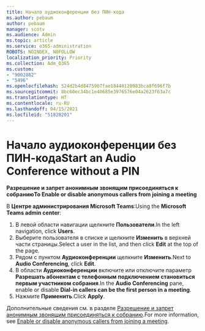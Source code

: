 ```yaml
---
title: Начало аудиоконференции без ПИН-кода
ms.author: pebaum
author: pebaum
manager: scotv
ms.audience: Admin
ms.topic: article
ms.service: o365-administration
ROBOTS: NOINDEX, NOFOLLOW
localization_priority: Priority
ms.collection: Adm_O365
ms.custom:
- "9002882"
- "5496"
ms.openlocfilehash: 524d2b4d8475907fae18448120983bca8f696f7b
ms.sourcegitcommit: 8bc60ec34bc1e40685e3976576e04a2623f63a7c
ms.translationtype: HT
ms.contentlocale: ru-RU
ms.lasthandoff: 04/15/2021
ms.locfileid: "51828201"
---
```

# <a name="start-an-audio-conference-without-a-pin"></a><span data-ttu-id="f254f-102">Начало аудиоконференции без ПИН-кода</span><span class="sxs-lookup"><span data-stu-id="f254f-102">Start an Audio Conference without a PIN</span></span>

<span data-ttu-id="f254f-103">**Разрешение и запрет анонимным звонящим присоединяться к собранию**</span><span class="sxs-lookup"><span data-stu-id="f254f-103">**To Enable or disable anonymous callers from joining a meeting**</span></span>

<span data-ttu-id="f254f-104">В **Центре администрирования Microsoft Teams**:</span><span class="sxs-lookup"><span data-stu-id="f254f-104">Using the **Microsoft Teams admin center**:</span></span>

1. <span data-ttu-id="f254f-105">В левой области навигации щелкните **Пользователи**.</span><span class="sxs-lookup"><span data-stu-id="f254f-105">In the left navigation, click **Users**.</span></span>
2. <span data-ttu-id="f254f-106">Выберите пользователя в списке и щелкните **Изменить** в верхней части страницы.</span><span class="sxs-lookup"><span data-stu-id="f254f-106">Select a user in the list, and then click **Edit** at the top of the page.</span></span>
3. <span data-ttu-id="f254f-107">Рядом с пунктом **Аудиоконференции** щелкните **Изменить**.</span><span class="sxs-lookup"><span data-stu-id="f254f-107">Next to **Audio Conferencing**, click **Edit**.</span></span>
4. <span data-ttu-id="f254f-108">В области **Аудиоконференции** включите или отключите параметр **Разрешать абонентам с телефонным подключением становиться первым участником собрания**.</span><span class="sxs-lookup"><span data-stu-id="f254f-108">In the **Audio Conferencing** pane, enable or disable **Dial-in callers can be the first person in a meeting**.</span></span>
5. <span data-ttu-id="f254f-109">Нажмите **Применить**.</span><span class="sxs-lookup"><span data-stu-id="f254f-109">Click **Apply**.</span></span>

<span data-ttu-id="f254f-110">Дополнительные сведения см. в разделе [Разрешение и запрет анонимным звонящим присоединяться к собранию](https://docs.microsoft.com/microsoftteams/start-an-audio-conference-over-the-phone-without-a-pin-in-teams).</span><span class="sxs-lookup"><span data-stu-id="f254f-110">For more information, see [Enable or disable anonymous callers from joining a meeting](https://docs.microsoft.com/microsoftteams/start-an-audio-conference-over-the-phone-without-a-pin-in-teams).</span></span>
